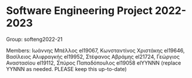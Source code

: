 # Software Engineering Project 2022-2023

Group: softeng2022-21

Members: Ιωάννης Μπέλλος el19067, Κωνσταντίνος Χριστάκης el19646, Βασίλειος Αλιφραγκής el19952, Στέφανος Αβράμης el21724, Γεώργιος Αναστασίου el19112, Σπύρος Παπαδόπουλος el19058  elYYNNN (replace YYNNN as needed. PLEASE keep this up-to-date)
